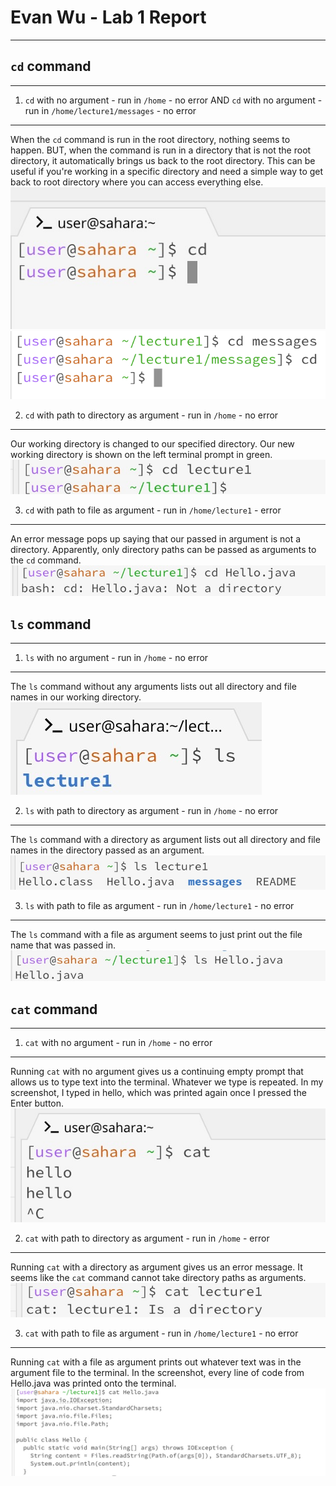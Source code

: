 # Evan Wu - Lab 1 Report
---

## `cd` command
---

1. `cd` with no argument - run in `/home` - no error AND `cd` with no argument - run in `/home/lecture1/messages` - no error
---
   When the `cd` command is run in the root directory, nothing seems to happen. BUT, when the command is run in a directory that is not the root directory, it automatically brings us back to the root directory. This can be useful if you're working in a specific directory and need a simple way to get back to root directory where you can access everything else.
![cd1](lab1images/cd1.jpeg)
![cd4](lab1images/cd4.png)

2. `cd` with path to directory as argument - run in `/home` - no error
---
   Our working directory is changed to our specified directory. Our new working directory is shown on the left terminal prompt in green.
![cd2](lab1images/cd2.jpeg)

3. `cd` with path to file as argument - run in `/home/lecture1` - error
---
   An error message pops up saying that our passed in argument is not a directory. Apparently, only directory paths can be passed as arguments
to the `cd` command.
![cd3](lab1images/cd3.jpeg)

## `ls` command
---

1. `ls` with no argument - run in `/home` - no error
---
   The `ls` command without any arguments lists out all directory and file names in our working directory.
![ls1](lab1images/ls1.jpeg)

2. `ls` with path to directory as argument - run in `/home` - no error
---
   The `ls` command with a directory as argument lists out all directory and file names in the directory passed as an argument.
![ls2](lab1images/ls2.jpeg)

3. `ls` with path to file as argument - run in `/home/lecture1` - no error
---
   The `ls` command with a file as argument seems to just print out the file name that was passed in.
![ls3](lab1images/ls3.jpeg)

## `cat` command
---

1. `cat` with no argument - run in `/home` - no error
---
   Running `cat` with no argument gives us a continuing empty prompt that allows us to type text into the terminal. Whatever we type is repeated. In my screenshot, I typed in hello, which was printed again once I pressed the Enter button.
![cat1](lab1images/cat1.jpeg)

2. `cat` with path to directory as argument - run in `/home` - error
---
   Running `cat` with a directory as argument gives us an error message. It seems like the `cat` command cannot take directory paths as arguments.
![cat2](lab1images/cat2.jpeg)

3. `cat` with path to file as argument - run in `/home/lecture1` - no error
---
   Running `cat` with a file as argument prints out whatever text was in the argument file to the terminal. In the screenshot, every line of code from Hello.java was printed onto the terminal.
![cat3](lab1images/cat3.jpeg)
